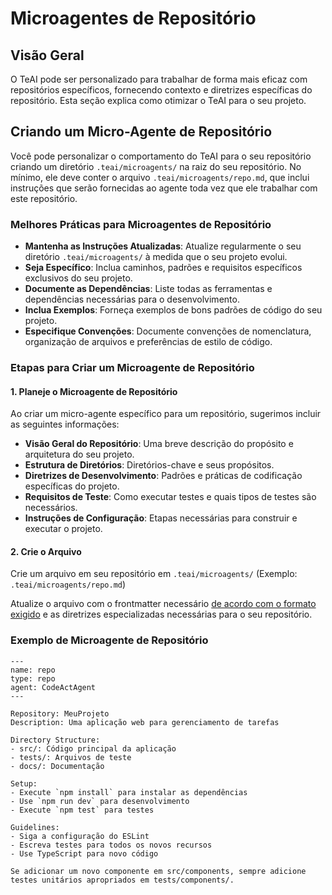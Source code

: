 # Microagentes de Repositório

## Visão Geral

O TeAI pode ser personalizado para trabalhar de forma mais eficaz com repositórios específicos, fornecendo contexto
e diretrizes específicas do repositório. Esta seção explica como otimizar o TeAI para o seu projeto.

## Criando um Micro-Agente de Repositório

Você pode personalizar o comportamento do TeAI para o seu repositório criando um diretório `.teai/microagents/` na raiz do seu repositório.
No mínimo, ele deve conter o arquivo
`.teai/microagents/repo.md`, que inclui instruções que serão
fornecidas ao agente toda vez que ele trabalhar com este repositório.

### Melhores Práticas para Microagentes de Repositório

- **Mantenha as Instruções Atualizadas**: Atualize regularmente o seu diretório `.teai/microagents/` à medida que o seu projeto evolui.
- **Seja Específico**: Inclua caminhos, padrões e requisitos específicos exclusivos do seu projeto.
- **Documente as Dependências**: Liste todas as ferramentas e dependências necessárias para o desenvolvimento.
- **Inclua Exemplos**: Forneça exemplos de bons padrões de código do seu projeto.
- **Especifique Convenções**: Documente convenções de nomenclatura, organização de arquivos e preferências de estilo de código.

### Etapas para Criar um Microagente de Repositório

#### 1. Planeje o Microagente de Repositório
Ao criar um micro-agente específico para um repositório, sugerimos incluir as seguintes informações:
- **Visão Geral do Repositório**: Uma breve descrição do propósito e arquitetura do seu projeto.
- **Estrutura de Diretórios**: Diretórios-chave e seus propósitos.
- **Diretrizes de Desenvolvimento**: Padrões e práticas de codificação específicas do projeto.
- **Requisitos de Teste**: Como executar testes e quais tipos de testes são necessários.
- **Instruções de Configuração**: Etapas necessárias para construir e executar o projeto.

#### 2. Crie o Arquivo

Crie um arquivo em seu repositório em `.teai/microagents/` (Exemplo: `.teai/microagents/repo.md`)

Atualize o arquivo com o frontmatter necessário [de acordo com o formato exigido](./microagents-overview#microagent-format)
e as diretrizes especializadas necessárias para o seu repositório.

### Exemplo de Microagente de Repositório

```
---
name: repo
type: repo
agent: CodeActAgent
---

Repository: MeuProjeto
Description: Uma aplicação web para gerenciamento de tarefas

Directory Structure:
- src/: Código principal da aplicação
- tests/: Arquivos de teste
- docs/: Documentação

Setup:
- Execute `npm install` para instalar as dependências
- Use `npm run dev` para desenvolvimento
- Execute `npm test` para testes

Guidelines:
- Siga a configuração do ESLint
- Escreva testes para todos os novos recursos
- Use TypeScript para novo código

Se adicionar um novo componente em src/components, sempre adicione testes unitários apropriados em tests/components/.
```
